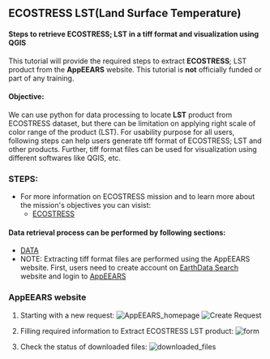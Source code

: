 ## ECOSTRESS LST(Land Surface Temperature)
#### Steps to retrieve ECOSTRESS; LST in a tiff format and visualization using QGIS

This tutorial will provide the required steps to extract <b>ECOSTRESS</b>; LST product from the <b>AppEEARS</b> website. This tutorial is <b>not</b> officially funded or part of any training. 

#### Objective:

We can use python for data processing to locate <b>LST</b> product from ECOSTRESS dataset, but there can be limitation on applying right scale of color range of the product (LST). For usability purpose for all users, following steps can help users generate tiff format of ECOSTRESS; LST and other products. Further, tiff format files can be used for visualization using different softwares like QGIS, etc. 

### STEPS:
- For more information on ECOSTRESS mission and to learn more about the mission's objectives you can visist:
  - [ECOSTRESS](https://www.jpl.nasa.gov/missions/ecosystem-spaceborne-thermal-radiometer-experiment-on-space-station-ecostress)

#### Data retrieval process can be performed by following sections:
- [DATA](https://ecostress.jpl.nasa.gov/data)
- NOTE: Extracting tiff format files are performed using the AppEEARS website. First, users need to create account on [EarthData Search](https://search.earthdata.nasa.gov/search?q=ecostress&ac=true) website and login to [AppEEARS](https://appeears.earthdatacloud.nasa.gov/)

### AppEEARS website

1. Starting with a new request:
![AppEEARS_homepage](https://github.com/sagarlimbu0/ECOSTRESS_LST/blob/main/images_screenshots/1.png)
![Create Request](https://github.com/sagarlimbu0/ECOSTRESS_LST/blob/main/images_screenshots/2.png)

2. Filling required information to Extract ECOSTRESS LST product:
![form](https://github.com/sagarlimbu0/ECOSTRESS_LST/blob/main/images_screenshots/Screenshot%20(77).png)

3. Check the status of downloaded files:
![downloaded_files](https://github.com/sagarlimbu0/ECOSTRESS_LST/blob/main/images_screenshots/Screenshot%20(79).png)
